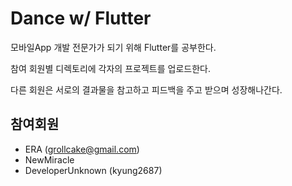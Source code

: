 # Dance w/ Flutter

모바일App 개발 전문가가 되기 위해 Flutter를 공부한다.

참여 회원별 디렉토리에 각자의 프로젝트를 업로드한다.

다른 회원은 서로의 결과물을 참고하고 피드백을 주고 받으며 성장해나간다.

## 참여회원

* ERA (grollcake@gmail.com)
* NewMiracle
* DeveloperUnknown (kyung2687)
